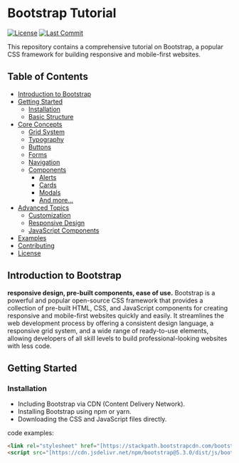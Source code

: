# Bootstrap Tutorial

[![License](https://img.shields.io/badge/License-MIT-yellow.svg)](https://opensource.org/licenses/MIT)
[![Last Commit](https://img.shields.io/github/last-commit/Ayokanmi-Adejola/Bootstrap-Tutorial)](https://github.com/Ayokanmi-Adejola/Bootstrap-Tutorial)

This repository contains a comprehensive tutorial on Bootstrap, a popular CSS framework for building responsive and mobile-first websites.

## Table of Contents

- [Introduction to Bootstrap](#introduction-to-bootstrap)
- [Getting Started](#getting-started)
  - [Installation](#installation)
  - [Basic Structure](#basic-structure)
- [Core Concepts](#core-concepts)
  - [Grid System](#grid-system)
  - [Typography](#typography)
  - [Buttons](#buttons)
  - [Forms](#forms)
  - [Navigation](#navigation)
  - [Components](#components)
    - [Alerts](#alerts)
    - [Cards](#cards)
    - [Modals](#modals)
    - [And more...](#and-more)
- [Advanced Topics](#advanced-topics)
  - [Customization](#customization)
  - [Responsive Design](#responsive-design)
  - [JavaScript Components](#javascript-components)
- [Examples](#examples)
- [Contributing](#contributing)
- [License](#license)

## Introduction to Bootstrap

**responsive design, pre-built components, ease of use.**
Bootstrap is a powerful and popular open-source CSS framework that provides a collection of pre-built HTML, CSS, and JavaScript components for creating responsive and mobile-first websites quickly and easily. It streamlines the web development process by offering a consistent design language, a responsive grid system, and a wide range of ready-to-use elements, allowing developers of all skill levels to build professional-looking websites with less code.


## Getting Started

### Installation

- Including Bootstrap via CDN (Content Delivery Network).
- Installing Bootstrap using npm or yarn.
- Downloading the CSS and JavaScript files directly.

code examples:

```html
<link rel="stylesheet" href="[https://stackpath.bootstrapcdn.com/bootstrap/5.3.0/css/bootstrap.min.css](https://stackpath.bootstrapcdn.com/bootstrap/5.3.0/css/bootstrap.min.css)">
<script src="[https://cdn.jsdelivr.net/npm/bootstrap@5.3.0/dist/js/bootstrap.bundle.min.js](https://cdn.jsdelivr.net/npm/bootstrap@5.3.0/dist/js/bootstrap.bundle.min.js)"></script>
